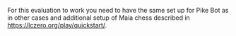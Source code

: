 For this evaluation to work you need to have the same set up for Pike Bot as in other cases and additional setup of Maia chess described in https://lczero.org/play/quickstart/.